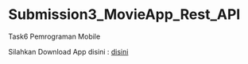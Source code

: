 # Submission3_MovieApp_Rest_API
Task6 Pemrograman Mobile

Silahkan Download App disini : <a href="https://drive.google.com/file/d/1QXGqO9Hy6GJcnVsvKxgHkwklFhYeWykM/view?usp=sharing">disini</a>
